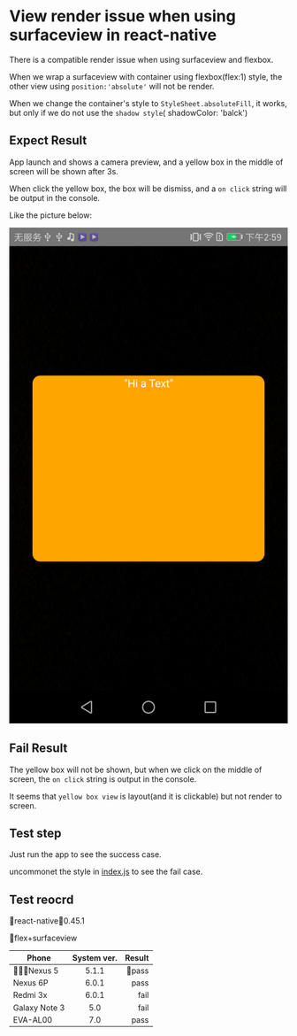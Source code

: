 # View render issue when using surfaceview in react-native

There is a compatible render issue when using surfaceview and flexbox.

When we wrap a surfaceview with container using flexbox(flex:1) style, the other view using `position:'absolute'` will not be render.

When we change the container's style to `StyleSheet.absoluteFill`, it works, but only if we do not use the `shadow style`( shadowColor: 'balck')

## Expect Result

App launch and shows a camera preview, and a yellow box in the middle of screen will be shown after 3s.

When click the yellow box, the box will be dismiss, and a `on click` string will be output in the console.

Like the picture below:

![img](./doc/succeed_img.png)

## Fail Result

The yellow box will not be shown, but when we click on the middle of screen, the `on click` string is output in the console.

It seems that `yellow box view` is layout(and it is clickable) but not render to screen.

## Test step

Just run the app to see the success case.

uncommonet the style in [index.js](./src/index.js#L23)  to see the fail case.

## Test reocrd

react-native：0.45.1

flex+surfaceview

| Phone         | System ver.| Result    |
| --------------|:----------:| ----------:|
| Nexus 5       | 5.1.1      | pass       |
| Nexus 6P      | 6.0.1      | pass       |
| Redmi 3x      | 6.0.1      | fail       |
| Galaxy Note 3 | 5.0        | fail       |
| EVA-AL00      | 7.0        | pass       |